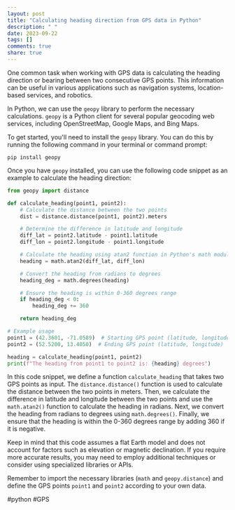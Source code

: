 ```yaml
---
layout: post
title: "Calculating heading direction from GPS data in Python"
description: " "
date: 2023-09-22
tags: []
comments: true
share: true
---
```


One common task when working with GPS data is calculating the heading direction or bearing between two consecutive GPS points. This information can be useful in various applications such as navigation systems, location-based services, and robotics.

In Python, we can use the `geopy` library to perform the necessary calculations. `geopy` is a Python client for several popular geocoding web services, including OpenStreetMap, Google Maps, and Bing Maps.

To get started, you'll need to install the `geopy` library. You can do this by running the following command in your terminal or command prompt:

```
pip install geopy
```

Once you have `geopy` installed, you can use the following code snippet as an example to calculate the heading direction:

```python
from geopy import distance

def calculate_heading(point1, point2):
    # Calculate the distance between the two points
    dist = distance.distance(point1, point2).meters

    # Determine the difference in latitude and longitude
    diff_lat = point2.latitude - point1.latitude
    diff_lon = point2.longitude - point1.longitude

    # Calculate the heading using atan2 function in Python's math module
    heading = math.atan2(diff_lat, diff_lon)

    # Convert the heading from radians to degrees
    heading_deg = math.degrees(heading)

    # Ensure the heading is within 0-360 degrees range
    if heading_deg < 0:
        heading_deg += 360

    return heading_deg

# Example usage
point1 = (42.3601, -71.0589)  # Starting GPS point (latitude, longitude)
point2 = (52.5200, 13.4050)  # Ending GPS point (latitude, longitude)

heading = calculate_heading(point1, point2)
print(f"The heading from point1 to point2 is: {heading} degrees")
```

In this code snippet, we define a function `calculate_heading` that takes two GPS points as input. The `distance.distance()` function is used to calculate the distance between the two points in meters. Then, we calculate the difference in latitude and longitude between the two points and use the `math.atan2()` function to calculate the heading in radians. Next, we convert the heading from radians to degrees using `math.degrees()`. Finally, we ensure that the heading is within the 0-360 degrees range by adding 360 if it is negative.

Keep in mind that this code assumes a flat Earth model and does not account for factors such as elevation or magnetic declination. If you require more accurate results, you may need to employ additional techniques or consider using specialized libraries or APIs.

Remember to import the necessary libraries (`math` and `geopy.distance`) and define the GPS points `point1` and `point2` according to your own data.

#python #GPS